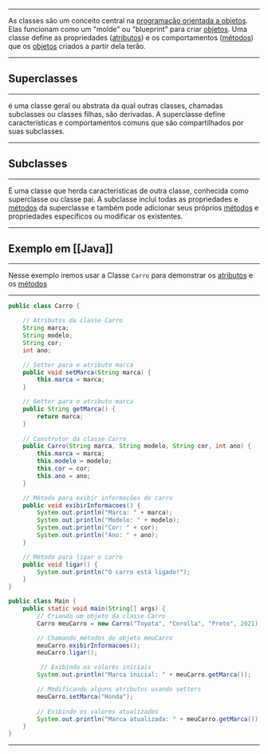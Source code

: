 ***
As classes são um conceito central na [programação orientada a objetos](POO). Elas funcionam como um "molde" ou "blueprint" para criar [objetos](Objetos). Uma classe define as propriedades ([atributos](Atributos)) e os comportamentos ([métodos](Métodos)) que os [objetos](Objetos) criados a partir dela terão.
***
## Superclasses
***
é uma classe geral ou abstrata da qual outras classes, chamadas subclasses ou classes filhas, são derivadas. A superclasse define características e comportamentos comuns que são compartilhados por suas subclasses.
***
## Subclasses
***
É uma classe que herda características de outra classe, conhecida como superclasse ou classe pai. A subclasse inclui todas as propriedades e [métodos](Métodos) da superclasse e também pode adicionar seus próprios [métodos](Métodos) e propriedades específicos ou modificar os existentes.
***
## Exemplo em [[Java]]
***
Nesse exemplo iremos usar a Classe ``Carro`` para demonstrar os [atributos](Atributos) e os [métodos](Métodos)
***
```java
public class Carro {

    // Atributos da classe Carro
    String marca;
    String modelo;
    String cor;
    int ano;

    // Setter para o atributo marca
    public void setMarca(String marca) {
        this.marca = marca;
    }

	// Getter para o atributo marca
    public String getMarca() {
        return marca;
    }
    
    // Construtor da classe Carro
    public Carro(String marca, String modelo, String cor, int ano) {
        this.marca = marca;
        this.modelo = modelo;
        this.cor = cor;
        this.ano = ano;
    }

    // Método para exibir informações do carro
    public void exibirInformacoes() {
        System.out.println("Marca: " + marca);
        System.out.println("Modelo: " + modelo);
        System.out.println("Cor: " + cor);
        System.out.println("Ano: " + ano);
    }

    // Método para ligar o carro
    public void ligar() {
        System.out.println("O carro está ligado!");
    }
}

public class Main {
    public static void main(String[] args) {
        // Criando um objeto da classe Carro
        Carro meuCarro = new Carro("Toyota", "Corolla", "Preto", 2021);

        // Chamando métodos do objeto meuCarro
        meuCarro.exibirInformacoes();
        meuCarro.ligar();

		 // Exibindo os valores iniciais
        System.out.println("Marca inicial: " + meuCarro.getMarca());

		// Modificando alguns atributos usando setters
        meuCarro.setMarca("Honda");
	
		// Exibindo os valores atualizados
		System.out.println("Marca atualizada: " + meuCarro.getMarca());
	}
}
```
***


